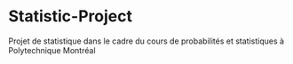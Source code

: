 # Statistic-Project
Projet de statistique dans le cadre du cours de probabilités et statistiques à Polytechnique Montréal
